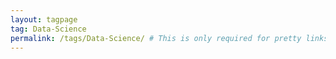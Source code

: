 ```yaml
---
layout: tagpage
tag: Data-Science
permalink: /tags/Data-Science/ # This is only required for pretty links.
---
```

